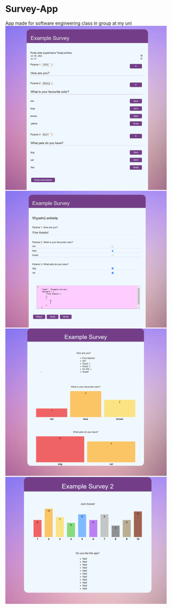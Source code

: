 # Survey-App
App made for software engineering class in group at my uni
![alt text](https://github.com/barteksad/Survey-App/blob/main/imgs/img1.png)
![alt text](https://github.com/barteksad/Survey-App/blob/main/imgs/img2.png)
![alt text](https://github.com/barteksad/Survey-App/blob/main/imgs/img3.png)
![alt text](https://github.com/barteksad/Survey-App/blob/main/imgs/img4.png)
